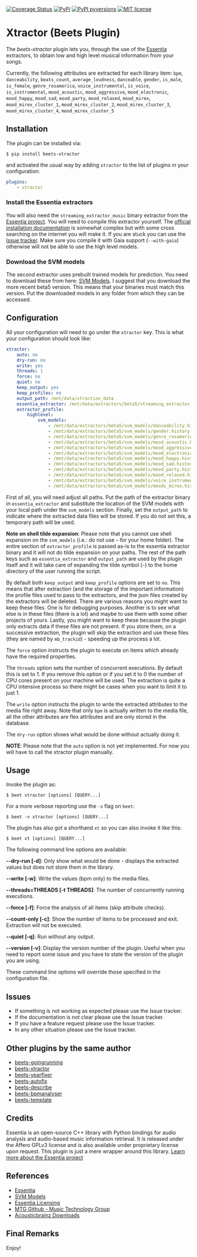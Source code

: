 [![Coverage Status](https://coveralls.io/repos/github/adamjakab/BeetsPluginXtractor/badge.svg?branch=master)](https://coveralls.io/github/adamjakab/BeetsPluginXtractor?branch=master)
[![PyPi](https://img.shields.io/pypi/v/beets-xtractor.svg)](https://pypi.org/project/beets-xtractor/)
[![PyPI pyversions](https://img.shields.io/pypi/pyversions/beets-xtractor.svg)](https://pypi.org/project/beets-xtractor/)
[![MIT license](https://img.shields.io/badge/License-MIT-blue.svg)](LICENSE.txt)

# Xtractor (Beets Plugin)

The *beets-xtractor* plugin lets you, through the use of the [Essentia](https://essentia.upf.edu/index.html) extractors,
to obtain low and high level musical information from your songs.

Currently, the following attributes are extracted for each library item:
`bpm`, `danceability`, `beats_count`, `average_loudness`,  `danceable`, `gender`, `is_male`, `is_female`,
`genre_rosamerica`, `voice_instrumental`, `is_voice`, `is_instrumental`, `mood_acoustic`,
`mood_aggressive`, `mood_electronic`, `mood_happy`, `mood_sad`, `mood_party`, `mood_relaxed`, `mood_mirex`,
`mood_mirex_cluster_1`, `mood_mirex_cluster_2`, `mood_mirex_cluster_3`, `mood_mirex_cluster_4`, `mood_mirex_cluster_5`

## Installation
The plugin can be installed via:

```shell script
$ pip install beets-xtractor
```
and activated the usual way by adding `xtractor` to the list of plugins in your configuration:

```yaml
plugins:
    - xtractor
```

### Install the Essentia extractors

You will also need the `streaming_extractor_music` binary extractor from the [Essentia project](#credits). You will need
to compile this extractor yourself.
The [official installation documentation](https://essentia.upf.edu/installing.html#compiling-essentia-from-source)
is somewhat complex but with some cross searching on the internet you will make it. If you are stuck you can use
the [Issue tracker](https://github.com/adamjakab/BeetsPluginXtractor/issues). Make sure you compile it with Gaia
support (`--with-gaia`) otherwise will not be able to use the high level models.


### Download the SVM models

The second extractor uses prebuilt trained models for prediction. You need to download these from
here: [SVM Models](https://essentia.upf.edu/svm_models/). I suggest that you download the more recent beta5 version.
This means that your binaries must match this version. Put the downloaded models in any folder from which they can be
accessed.


## Configuration
All your configuration will need to go under the `xtractor` key. This is what your configuration should look like:

```yaml
xtractor:
    auto: no
    dry-run: no
    write: yes
    threads: 1
    force: no
    quiet: no
    keep_output: yes
    keep_profiles: no
    output_path: /mnt/data/xtraction_data
    essentia_extractor: /mnt/data/extractors/beta5/streaming_extractor_music
    extractor_profile:
        highlevel:
            svm_models:
                - /mnt/data/extractors/beta5/svm_models/danceability.history
                - /mnt/data/extractors/beta5/svm_models/gender.history
                - /mnt/data/extractors/beta5/svm_models/genre_rosamerica.history
                - /mnt/data/extractors/beta5/svm_models/mood_acoustic.history
                - /mnt/data/extractors/beta5/svm_models/mood_aggressive.history
                - /mnt/data/extractors/beta5/svm_models/mood_electronic.history
                - /mnt/data/extractors/beta5/svm_models/mood_happy.history
                - /mnt/data/extractors/beta5/svm_models/mood_sad.history
                - /mnt/data/extractors/beta5/svm_models/mood_party.history
                - /mnt/data/extractors/beta5/svm_models/mood_relaxed.history
                - /mnt/data/extractors/beta5/svm_models/voice_instrumental.history
                - /mnt/data/extractors/beta5/svm_models/moods_mirex.history
```

First of all, you will need adjust all paths. Put the path of the extractor binary in `essentia_extractor` and
substitute the location of the SVM models with your local path under the `svm_models` section. Finally, set
the `output_path` to indicate where the extracted data files will be stored. If you do not set this, a temporary path
will be used. 

**Note on shell tilde expansion**:  Please note that you cannot use shell expansion on the `svm_models` (i.e.: do not use `~` for your home folder).
The entire section of `extractor_profile` is passed as-is to the essentia extractor binary and it will not do tilde expansion on your paths.
The rest of the path keys such as `essentia_extractor` and `output_path` are used by the plugin itself and it will take
care of expanding the tilde symbol (`~`) to the home directory of the user running the script. 

By default both `keep_output` and `keep_profile` options are set to `no`. This means that after extraction (and the
storage of the important information) the profile files used to pass to the extractors, and the json files created by
the extractors will be deleted. There are various reasons you might want to keep these files. One is for debugging
purposes. Another is to see what else is in these files (there is a lot) and maybe to use them with some other projects
of yours. Lastly, you might want to keep these because the plugin only extracts data if these files are not present. If
you store them, on a successive extraction, the plugin will skip the extraction and use these files (they are named
by `mb_trackid`) - speeding up the process a lot.

The `force` option instructs the plugin to execute on items which already have the required properties.

The `threads` option sets the number of concurrent executions. By default this is set to 1.
If you remove this option or if you set it to 0 the number of CPU cores present on your machine will be used.
The extraction is quite a CPU intensive process so there might be cases when you want to limit it to just 1.

The `write` option instructs the plugin to write the extracted attributes to the media file right away. Note that only `bpm` is actually written to the media file, all the other attributes are flex attributes and are only stored in the database.

The `dry-run` option shows what would be done without actually doing it.

**NOTE**: Please note that the `auto` option is not yet implemented. For now you will have to call the xtractor plugin manually.


## Usage

Invoke the plugin as:

    $ beet xtractor [options] [QUERY...]
    
For a more verbose reporting use the `-v` flag on `beet`:

    $ beet -v xtractor [options] [QUERY...]
    
The plugin has also got a shorthand `xt` so you can also invoke it like this:

    $ beet xt [options] [QUERY...]


The following command line options are available:

**--dry-run [-d]**: Only show what would be done - displays the extracted values but does not store them in the library.

**--write [-w]**: Write the values (bpm only) to the media files.

**--threads=THREADS [-t THREADS]**: The number of concurrently running executions.

**--force [-f]**: Force the analysis of all items (skip attribute checks).

**--count-only [-c]**: Show the number of items to be processed and exit. Extraction will not be executed.

**--quiet [-q]**: Run without any output.

**--version [-v]**: Display the version number of the plugin. Useful when you need to report some issue and you have to state the version of the plugin you are using.

These command line options will override those specified in the configuration file.


## Issues
- If something is not working as expected please use the Issue tracker.
- If the documentation is not clear please use the Issue tracker.
- If you have a feature request please use the Issue tracker.
- In any other situation please use the Issue tracker.


## Other plugins by the same author

- [beets-goingrunning](https://github.com/adamjakab/BeetsPluginGoingRunning)
- [beets-xtractor](https://github.com/adamjakab/BeetsPluginXtractor)
- [beets-yearfixer](https://github.com/adamjakab/BeetsPluginYearFixer)
- [beets-autofix](https://github.com/adamjakab/BeetsPluginAutofix)
- [beets-describe](https://github.com/adamjakab/BeetsPluginDescribe)
- [beets-bpmanalyser](https://github.com/adamjakab/BeetsPluginBpmAnalyser)
- [beets-template](https://github.com/adamjakab/BeetsPluginTemplate)


## Credits
Essentia is an open-source C++ library with Python bindings for audio analysis and audio-based music information retrieval. It is released under the Affero GPLv3 license and is also available under proprietary license upon request. This plugin is just a mere wrapper around this library. [Learn more about the Essentia project](http://essentia.upf.edu)


## References
- [Essentia](https://essentia.upf.edu/index.html)
- [SVM Models](https://essentia.upf.edu/svm_models/)
- [Essentia Licensing](https://essentia.upf.edu/licensing_information.html)
- [MTG Github - Music Technology Group](https://github.com/MTG)
- [Acousticbrainz Downloads](https://acousticbrainz.org/download)


## Final Remarks
Enjoy!

